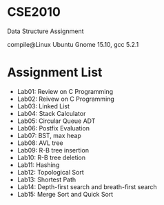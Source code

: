 # CSE2010
Data Structure Assignment

compile@Linux Ubuntu Gnome 15.10, gcc 5.2.1

# Assignment List
- Lab01: Review on C Programming
- Lab02: Reivew on C Programming
- Lab03: Linked List
- Lab04: Stack Calculator
- Lab05: Circular Queue ADT
- Lab06: Postfix Evaluation
- Lab07: BST, max heap 
- Lab08: AVL tree
- Lab09: R-B tree insertion
- Lab10: R-B tree deletion
- Lab11: Hashing
- Lab12: Topological Sort
- Lab13: Shortest Path
- Lab14: Depth-first search and breath-first search
- Lab15: Merge Sort and Quick Sort